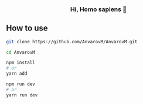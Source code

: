 <h3 align="center">Hi, Homo sapiens 👋</h3>

## How to use

```bash
git clone https://github.com/AnvarovM/AnvarovM.git

cd AnvarovM

npm install
# or
yarn add

npm run dev 
# or
yarn run dev 

```

